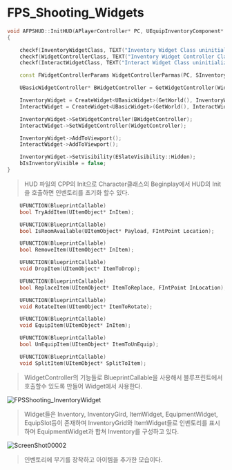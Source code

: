 # FPS_Shooting_Widgets


```c++
void AFPSHUD::InitHUD(APlayerController* PC, UEquipInventoryComponent* SInventoryComponent)
{

    checkf(InventoryWidgetClass, TEXT("Inventory Widget Class uninitialized, fill out BP_FPSHUD"));
    checkf(WidgetControllerClass, TEXT("Inventory Widget Controller Class uninitialized, fill out BP_FPSHUD"));
    checkf(InteractWidgetClass, TEXT("Interact Widget Class uninitialized, fill out BP_FPSHUD"));

    const FWidgetControllerParams WidgetControllerParmas(PC, SInventoryComponent);

    UBasicWidgetController* BWidgetController = GetWidgetController(WidgetControllerParmas);

    InventoryWidget = CreateWidget<UBasicWidget>(GetWorld(), InventoryWidgetClass);
    InteractWidget = CreateWidget<UBasicWidget>(GetWorld(), InteractWidgetClass);

    InventoryWidget->SetWidgetController(BWidgetController);
    InteractWidget->SetWidgetController(WidgetController);

    InventoryWidget->AddToViewport();
    InteractWidget->AddToViewport();

    InventoryWidget->SetVisibility(ESlateVisibility::Hidden);
    bIsInventoryVisible = false;
}
```
> HUD 파일의 CPP의 Init으로 Character클래스의 Beginplay에서 HUD의 Init을 호출하면 인벤토리를 초기화 할수 있다.
>

```C++
	UFUNCTION(BlueprintCallable)
	bool TryAddItem(UItemObject* InItem);

	UFUNCTION(BlueprintCallable)
	bool IsRoomAvailable(UItemObject* Payload, FIntPoint Location);

	UFUNCTION(BlueprintCallable)
	bool RemoveItem(UItemObject* InItem);

	UFUNCTION(BlueprintCallable)
	void DropItem(UItemObject* ItemToDrop);

	UFUNCTION(BlueprintCallable)
	bool ReplaceItem(UItemObject* ItemToReplace, FIntPoint InLocation);	

	UFUNCTION(BlueprintCallable)
	void RotateItem(UItemObject* ItemToRotate);

	UFUNCTION(BlueprintCallable)
	void EquipItem(UItemObject* InItem);

	UFUNCTION(BlueprintCallable)
	bool UnEquipItem(UItemObject* ItemToUnEquip);

	UFUNCTION(BlueprintCallable)
	void SplitItem(UItemObject* SplitToItem);
```

> WidgetController의 기능들로 BlueprintCallable을 사용해서 블루프린트에서 호출할수 있도록 만들어 Widget에서 사용한다.



![FPSShooting_InventoryWidget](https://github.com/user-attachments/assets/0fd787a8-a934-47c9-adeb-b04630b4693e)

>Widget들은 Inventory, InventoryGird, ItemWidget, EquipmentWidget, EquipSlot등이 존재하며
InventoryGrid와 ItemWidget들로 인벤토리를 표시하며 EquipmentWidget과 합쳐 Inventory를 구성하고 있다.



![ScreenShot00002](https://github.com/user-attachments/assets/c207c16b-78e7-4dd1-b3ba-c4702915d09e)

> 인벤토리에 무기를 장착하고 아이템을 추가한 모습이다. 
> 
